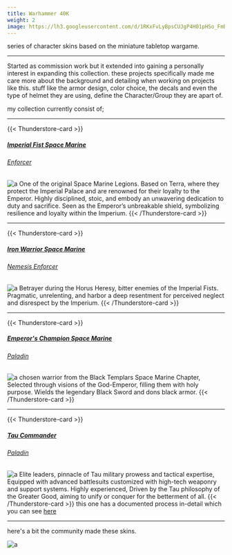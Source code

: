 ```yaml
---
title: Warhammer 40K
weight: 2
image: https://lh3.googleusercontent.com/d/1RKxFvLyBpsCUJgP4H01pHSo_FmBkxjuI
---
```

series of character skins based on the miniature tabletop wargame.
<!--more-->
---

Started as commission work but it extended into gaining a personally interest in expanding this collection.
these projects specifically made me care more about the background and detailing when working on projects like this. stuff like the armor design, color choice, the decals and even the type of helmet they are using, define the Character/Group they are apart of.

my collection currently consist of;

---

{{< Thunderstore-card >}}
##### [Imperial Fist Space Marine](https://thunderstore.io/package/KrononConspirator/40K_Imperial_Fists_Enforcer/)
###### [Enforcer](https://thunderstore.io/package/EnforcerGang/Enforcer/)
![a](https://lh3.googleusercontent.com/d/1q9oJPYmU5oqcjah-nMTxuI8zFmL8cG2R) 
One of the original Space Marine Legions. Based on Terra, where they protect the Imperial Palace and are renowned for their loyalty to the Emperor. Highly disciplined, stoic, and embody an unwavering dedication to duty and sacrifice. Seen as the Emperor’s unbreakable shield, symbolizing resilience and loyalty within the Imperium.
{{< /Thunderstore-card >}}

---
{{< Thunderstore-card >}}
##### [Iron Warrior Space Marine](https://thunderstore.io/package/KrononConspirator/40K_Iron_Warrior_Nemforcer/)
###### [Nemesis Enforcer](https://thunderstore.io/package/EnforcerGang/Enforcer/)
![a](https://lh3.googleusercontent.com/d/1RKxFvLyBpsCUJgP4H01pHSo_FmBkxjuI)
Betrayer during the Horus Heresy, bitter enemies of the Imperial Fists. Pragmatic, unrelenting, and harbor a deep resentment for perceived neglect and disrespect by the Imperium.
{{< /Thunderstore-card >}}

---
{{< Thunderstore-card >}}
##### [Emperor's Champion Space Marine](https://thunderstore.io/package/Kronon_Conspirator/40K_Emperors_Champion_Paladin/)
###### [Paladin](https://thunderstore.io/package/Paladin_Alliance/PaladinMod/)
![a](https://lh3.googleusercontent.com/d/1IMOPYK2pXZ7cUpoJtTUOCLlf9-j26KNj)
chosen warrior from the Black Templars Space Marine Chapter, Selected through visions of the God-Emperor, filling them with holy purpose. Wields the legendary Black Sword and dons black armor.
{{< /Thunderstore-card >}}

---
{{< Thunderstore-card >}}
##### [Tau Commander](https://thunderstore.io/package/KrononConspirator/40K_Tau_Commander_Paladin/)
###### [Paladin](https://thunderstore.io/package/Paladin_Alliance/PaladinMod/)
![a](https://lh3.googleusercontent.com/d/1V6NBo23DLPnV5vyUbfKB1c75Bwlf1Bnl)
Elite leaders, pinnacle of Tau military prowess and tactical expertise, Equipped with advanced battlesuits customized with high-tech weaponry and support systems. Highly experienced, Driven by the Tau philosophy of the Greater Good, aiming to unify or conquer for the betterment of all.
{{< /Thunderstore-card >}}
this one has a documented process in-detail which you can see [here](/notes/taucomm)

---

here's a bit the community made these skins.

![a](https://lh3.googleusercontent.com/d/1GDpgBsS62c8pZGnaz0IrEj4uEUq333Cr "useCanvas=false")